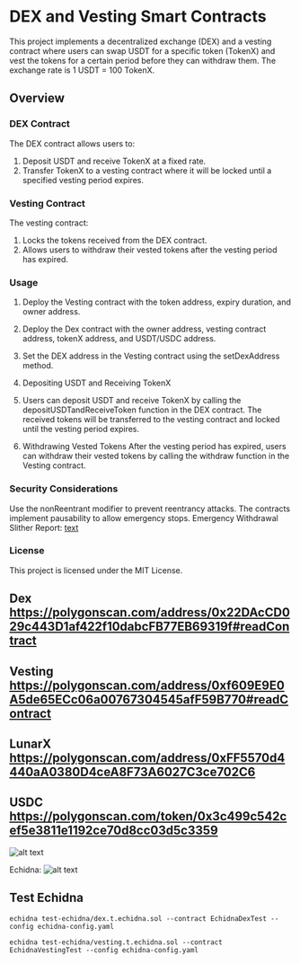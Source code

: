 # DEX and Vesting Smart Contracts

This project implements a decentralized exchange (DEX) and a vesting contract where users can swap USDT for a specific token (TokenX) and vest the tokens for a certain period before they can withdraw them. The exchange rate is 1 USDT = 100 TokenX.

## Overview

### DEX Contract

The DEX contract allows users to:
1. Deposit USDT and receive TokenX at a fixed rate.
2. Transfer TokenX to a vesting contract where it will be locked until a specified vesting period expires.

### Vesting Contract

The vesting contract:
1. Locks the tokens received from the DEX contract.
2. Allows users to withdraw their vested tokens after the vesting period has expired.

### Usage

1. Deploy the Vesting contract with the token address, expiry duration, and owner address.
2. Deploy the Dex contract with the owner address, vesting contract address, tokenX address, and USDT/USDC address.
3. Set the DEX address in the Vesting contract using the setDexAddress method.
4. Depositing USDT and Receiving TokenX
5. Users can deposit USDT and receive TokenX by calling the depositUSDTandReceiveToken function in the DEX contract. The received tokens will be transferred to the vesting contract and locked until the  vesting period expires.

6. Withdrawing Vested Tokens
After the vesting period has expired, users can withdraw their vested tokens by calling the withdraw function in the Vesting contract.


### Security Considerations

Use the nonReentrant modifier to prevent reentrancy attacks.
The contracts implement pausability to allow emergency stops.
Emergency Withdrawal
Slither Report: [text](Slither-Report.md)

### License

This project is licensed under the MIT License.



## Dex https://polygonscan.com/address/0x22DAcCD029c443D1af422f10dabcFB77EB69319f#readContract

## Vesting https://polygonscan.com/address/0xf609E9E0A5de65ECc06a00767304545afF59B770#readContract

## LunarX https://polygonscan.com/address/0xFF5570d4440aA0380D4ceA8F73A6027C3ce702C6

## USDC https://polygonscan.com/token/0x3c499c542cef5e3811e1192ce70d8cc03d5c3359


![alt text](<Screenshot 2024-05-14 at 8.35.31 AM.png>)

Echidna: ![alt text](<Screenshot 2024-05-24 at 10.32.35 AM.png>)


## Test Echidna
```
echidna test-echidna/dex.t.echidna.sol --contract EchidnaDexTest --config echidna-config.yaml 
```

```
echidna test-echidna/vesting.t.echidna.sol --contract EchidnaVestingTest --config echidna-config.yaml
```